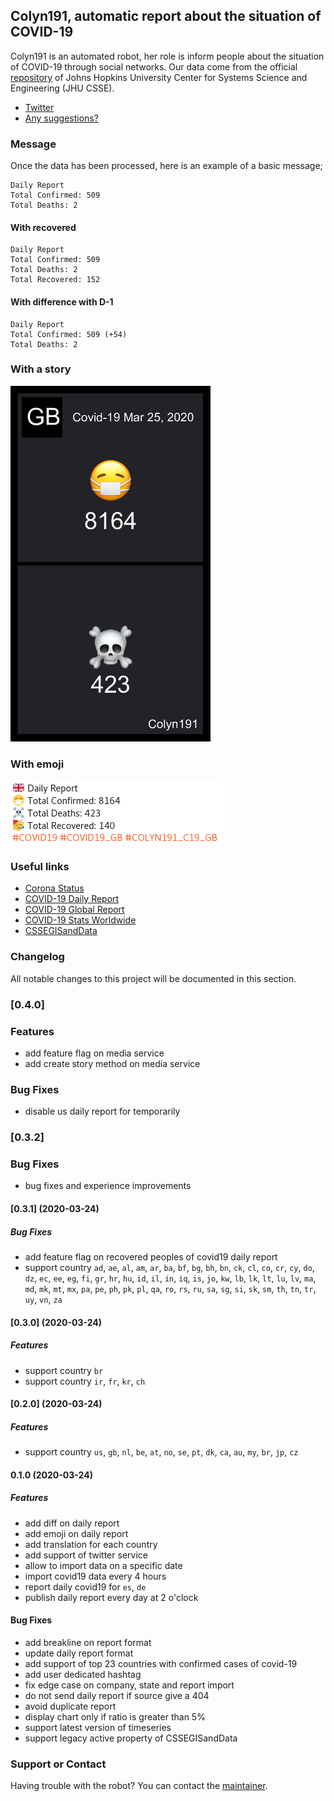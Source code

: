 ## Colyn191, automatic report about the situation of COVID-19

Colyn191 is an automated robot, her role is inform people about the situation of COVID-19 through social networks. Our data come from the official <a href="https://github.com/CSSEGISandData/COVID-19" target="_blank" >repository</a> of Johns Hopkins University Center for Systems Science and Engineering (JHU CSSE).

- <a href="https://twitter.com/colyn191" target="_blank">Twitter</a>
- <a href="https://github.com/airmelon-studio/colyn191/issues" target="_blank">Any suggestions?</a>

### Message

Once the data has been processed, here is an example of a basic message;

```
Daily Report
Total Confirmed: 509
Total Deaths: 2 
```

#### With recovered

```
Daily Report
Total Confirmed: 509
Total Deaths: 2 
Total Recovered: 152
```

#### With difference with D-1

```
Daily Report
Total Confirmed: 509 (+54)
Total Deaths: 2 
```

### With a story

![Story of daily report](./assets/ET_T_wZXYAAal0Q.jpeg)

### With emoji

![Daily report with emoji](./assets/ET_T_RwWkAE04Qz.png)

### Useful links

- <a href="https://corona-status.live" target="_blank">Corona Status</a>
- <a href="https://icebob.info/covid19" target="_blank">COVID-19 Daily Report</a>
- <a href="https://mdusmanansari.github.io/COVID-19-Global-Report" target="_blank">COVID-19 Global Report</a>
- <a href="https://corona.netflex.dev" target="_blank">COVID-19 Stats Worldwide</a>
- <a href="https://github.com/CSSEGISandData/COVID-19" target="_blank">CSSEGISandData</a>

### Changelog

All notable changes to this project will be documented in this section.

### [0.4.0]

### Features

* add feature flag on media service
* add create story method on media service

### Bug Fixes

* disable us daily report for temporarily

### [0.3.2]

### Bug Fixes

* bug fixes and experience improvements

#### [0.3.1] (2020-03-24)

##### Bug Fixes

* add feature flag on recovered peoples of covid19 daily report 
* support country `ad`, `ae`, `al`, `am`, `ar`, `ba`, `bf`, `bg`, `bh`, `bn`, `ck`, `cl`, `co`, `cr`, `cy`, `do`, `dz`, `ec`, `ee`, `eg`, `fi`, `gr`, `hr`, `hu`, `id`, `il`, `in`, `iq`, `is`, `jo`, `kw`, `lb`, `lk`, `lt`, `lu`, `lv`, `ma`, `md`, `mk`, `mt`, `mx`, `pa`, `pe`, `ph`, `pk`, `pl`, `qa`, `ro`, `rs`, `ru`, `sa`, `sg`, `si`, `sk`, `sm`, `th`, `tn`, `tr`, `uy`, `vn`, `za`

#### [0.3.0] (2020-03-24)

##### Features

* support country `br`
* support country `ir`, `fr`, `kr`, `ch`

#### [0.2.0] (2020-03-24)

##### Features

* support country `us`, `gb`, `nl`, `be`, `at`, `no`, `se`, `pt`, `dk`, `ca`, `au`, `my`, `br`, `jp`, `cz`

#### 0.1.0 (2020-03-24)

##### Features

* add diff on daily report
* add emoji on daily report
* add translation for each country
* add support of twitter service
* allow to import data on a specific date
* import covid19 data every 4 hours
* report daily covid19 for `es`, `de`
* publish daily report every day at 2 o'clock

#### Bug Fixes

* add breakline on report format
* update daily report format
* add support of top 23 countries with confirmed cases of covid-19
* add user dedicated hashtag
* fix edge case on company, state and report import
* do not send daily report if source give a 404
* avoid duplicate report
* display chart only if ratio is greater than 5%
* support latest version of timeseries
* support legacy active property of CSSEGISandData

### Support or Contact

Having trouble with the robot? You can contact the <a href="https://github.com/arnaud-zg" target="_blank">maintainer</a>.
